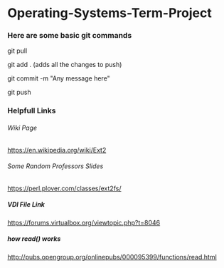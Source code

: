 # Operating-Systems-Term-Project

### Here are some basic git commands
git pull

git add . 
	(adds all the changes to push)

git commit -m "Any message here"

git push


### Helpfull Links

###### Wiki Page

https://en.wikipedia.org/wiki/Ext2

###### Some Random Professors Slides

https://perl.plover.com/classes/ext2fs/

##### VDI File Link

https://forums.virtualbox.org/viewtopic.php?t=8046

##### how read() works
http://pubs.opengroup.org/onlinepubs/000095399/functions/read.html